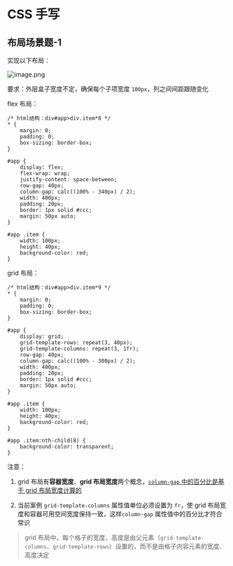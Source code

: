 # CSS 手写

## 布局场景题-1

实现以下布局：

![image.png](https://s2.loli.net/2024/09/13/yuI9Dl2MJOg5HSt.png)

要求：外层盒子宽度不定，确保每个子项宽度 `100px`，列之间间距跟随变化

flex 布局：

```css{13}
/* html结构：div#app>div.item*8 */
* {
    margin: 0;
    padding: 0;
    box-sizing: border-box;
}

#app {
    display: flex;
    flex-wrap: wrap;
    justify-content: space-between;
    row-gap: 40px;
    column-gap: calc((100% - 340px) / 2);
    width: 400px;
    padding: 20px;
    border: 1px solid #ccc;
    margin: 50px auto;
}

#app .item {
    width: 100px;
    height: 40px;
    background-color: red;
}
```

grid 布局：

```css{11,13}
/* html结构：div#app>div.item*9 */
* {
    margin: 0;
    padding: 0;
    box-sizing: border-box;
}

#app {
    display: grid;
    grid-template-rows: repeat(3, 40px);
    grid-template-columns: repeat(3, 1fr);
    row-gap: 40px;
    column-gap: calc((100% - 300px) / 2);
    width: 400px;
    padding: 20px;
    border: 1px solid #ccc;
    margin: 50px auto;
}

#app .item {
    width: 100px;
    height: 40px;
    background-color: red;
}

#app .item:nth-child(8) {
    background-color: transparent;
}
```

注意：

1. grid 布局有**容器宽度**、**grid 布局宽度**两个概念，<u>`column-gap` 中的百分比是基于 grid 布局宽度计算的</u>

2. 当前案例 `grid-template-columns` 属性值单位必须设置为 `fr`，使 grid 布局宽度和容器可用空间宽度保持一致，这样`column-gap` 属性值中的百分比才符合常识

> grid 布局中，每个格子的宽度、高度是由父元素（`grid-template-columns`、`grid-template-rows`）设置的，而不是由格子内容元素的宽度、高度决定
